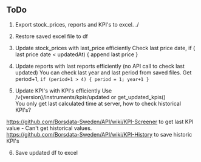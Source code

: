 ## ToDo

1) Export stock_prices, reports and KPI's to excel.         ./

2) Restore saved excel file to df

3) Update stock_prices with last_price efficiently
Check last price date, if ( last price date < updatedAt) { append last price } 

4) Update reports with last reports efficiently (no API call to check last updated)
You can check last year and last period from saved files. Get period+1, `if (period+1 > 4) { period = 1; year+1 }`

5) Update KPI's with KPI's efficiently
Use /v{version}/instruments/kpis/updated or get_updated_kpis()  
You only get last calculated time at server, how to check historical KPI's? 

https://github.com/Borsdata-Sweden/API/wiki/KPI-Screener to get last KPI value - Can't get historical values.   
https://github.com/Borsdata-Sweden/API/wiki/KPI-History to save historic KPI's

6) Save updated df to excel
